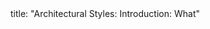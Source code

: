 <frontmatter>
title: "Architectural Styles: Introduction: What"
</frontmatter>

<include src="index-body.md" boilerplate />
